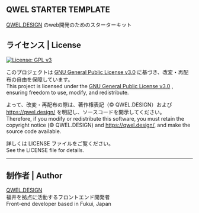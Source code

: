 ## QWEL STARTER TEMPLATE

[QWEL.DESIGN](https://qwel.design) のweb開発のためのスターターキット

## ライセンス | License

[![License: GPL v3](https://img.shields.io/badge/License-GPLv3-blue.svg)](https://www.gnu.org/licenses/gpl-3.0.html)  

このプロジェクトは [GNU General Public License v3.0](https://www.gnu.org/licenses/gpl-3.0.html) に基づき、改変・再配布の自由を保障しています。  
This project is licensed under the [GNU General Public License v3.0](https://www.gnu.org/licenses/gpl-3.0.html) , ensuring freedom to use, modify, and redistribute.  

よって、改変・再配布の際は、著作権表記（© QWEL.DESIGN）および https://qwel.design/ を明記し、ソースコードを開示してください。  
Therefore, if you modify or redistribute this software, you must retain the copyright notice (© QWEL.DESIGN) and https://qwel.design/, and make the source code available.  

詳しくは LICENSE ファイルをご覧ください。  
See the LICENSE file for details.  

---

## 制作者 | Author

[QWEL.DESIGN](https://qwel.design)  
福井を拠点に活動するフロントエンド開発者  
Front-end developer based in Fukui, Japan  
